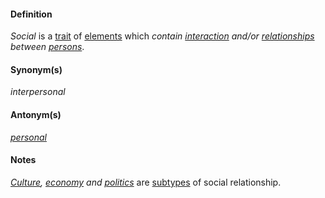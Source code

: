 #### Definition

*Social* is a [trait](https://github.com/gcassel/Modular-Organization-Terminology/blob/master/terms/trait.md) of [elements](https://github.com/gcassel/Modular-Organization-Terminology/blob/master/terms/element.md) which *contain [interaction](https://github.com/gcassel/Modular-Organization-Terminology/blob/master/terms/interaction.md) and/or [relationships](https://github.com/gcassel/Modular-Organization-Terminology/blob/master/terms/relate.md) between [persons](https://github.com/gcassel/Modular-Organization-Terminology/blob/master/terms/person.md)*.  

#### Synonym(s)

*interpersonal*

#### Antonym(s)

*[personal](https://github.com/gcassel/Modular-Organization-Terminology/blob/master/terms/personal.md)*

#### Notes 

*[Culture](https://github.com/gcassel/Modular-Organization-Terminology/blob/master/terms/culture.md), [economy](https://github.com/gcassel/Modular-Organization-Terminology/blob/master/terms/economy.md) and [politics](https://github.com/gcassel/Modular-Organization-Terminology/blob/master/terms/politics.md)* are [subtypes](https://github.com/gcassel/Modular-Organization-Terminology/blob/master/terms/subtype.md) of social relationship.
 
